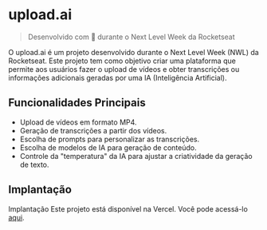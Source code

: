 # upload.ai

> Desenvolvido com 💜 durante o Next Level Week da Rocketseat

O upload.ai é um projeto desenvolvido durante o Next Level Week (NWL) da Rocketseat. Este projeto tem como objetivo criar uma plataforma que permite aos usuários fazer o upload de vídeos e obter transcrições ou informações adicionais geradas por uma IA (Inteligência Artificial).

## Funcionalidades Principais

- Upload de vídeos em formato MP4.
- Geração de transcrições a partir dos vídeos.
- Escolha de prompts para personalizar as transcrições.
- Escolha de modelos de IA para geração de conteúdo.
- Controle da "temperatura" da IA para ajustar a criatividade da geração de texto.

## Implantação

Implantação
Este projeto está disponível na Vercel. Você pode acessá-lo [aqui](https://upload-ai-nwl-rocketseat.vercel.app).
